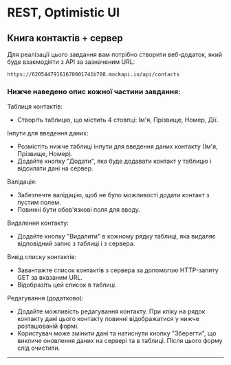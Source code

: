 # REST, Optimistic UI

<h2>Книга контактів + сервер</h2>

Для реалізації цього завдання вам потрібно створити веб-додаток, який буде взаємодіяти з API за зазначеним URL:
```
https://62054479161670001741b708.mockapi.io/api/contacts
``` 

<h3>Нижче наведено опис кожної частини завдання:</h3>

Таблиця контактів:
* Створіть таблицю, що містить 4 стовпці: Ім'я, Прізвище, Номер, Дії.

Інпути для введення даних:

* Розмістіть нижче таблиці інпути для введення даних контакту (Ім'я, Прізвище, Номер).
* Додайте кнопку "Додати", яка буде додавати контакт у таблицю і відсилати дані на сервер.

Валідація:

* Забезпечте валідацію, щоб не було можливості додати контакт з пустим полем. 
* Повинні бути обов'язкові поля для вводу.

Видалення контакту:

* Додайте кнопку "Видалити" в кожному рядку таблиці, яка видаляє відповідний запис з таблиці і з сервера.

Вивід списку контактів:

* Завантажте список контактів з сервера за допомогою HTTP-запиту GET за вказаним URL.
* Відобразіть цей список в таблиці.

Редагування (додатково):

* Додайте можливість редагування контакту. При кліку на рядок контакту дані цього контакту повинні відображатися у нижче розташованій формі.
* Користувач може змінити дані та натиснути кнопку "Зберегти", що викличе оновлення даних на сервері та в таблиці. Після цього форму слід очистити.

___

